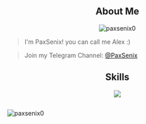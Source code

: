 <h2 align="center">About Me</h2>

<p align="center"> <img src="https://komarev.com/ghpvc/?username=paxsenix0&label=Profile%20views&color=0e75b6&style=flat" alt="paxsenix0" /> </p>
  
> I'm PaxSenix! you can call me Alex :) 
  
> Join my Telegram Channel: [@PaxSenix](https://t.me/PaxSenix) 

<h2 align="center">Skills </h2>

<p align="center">
  <a href="https://skillicons.dev">
    <img src="https://skillicons.dev/icons?i=androidstudio,mysql,firebase,python,java,php,ts,js,css,html" />
  </a>
</p>

<p href="https://t.me/paxsenix" align="center">
    <img alt="" src="https://github-readme-stats.vercel.app/api?username=paxsenix0&theme=tokyonight&show_icons=true">
<p><img align="left" src="https://github-blabal-stats.vercel.app/api/top-langs/?username=paxsenix0&layout=compact&theme=dark" alt="paxsenix0" /></p>